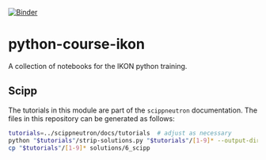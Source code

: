 [![Binder](https://mybinder.org/badge_logo.svg)](https://mybinder.org/v2/gh/ess-dmsc-dram/python-course-ikon/master)

# python-course-ikon
A collection of notebooks for the IKON python training.

## Scipp

The tutorials in this module are part of the `scippneutron` documentation.
The files in this repository can be generated as follows:

```sh
tutorials=../scippneutron/docs/tutorials  # adjust as necessary
python "$tutorials"/strip-solutions.py "$tutorials"/[1-9]* --output-dir=notebooks/6_scipp
cp "$tutorials"/[1-9]* solutions/6_scipp
```
